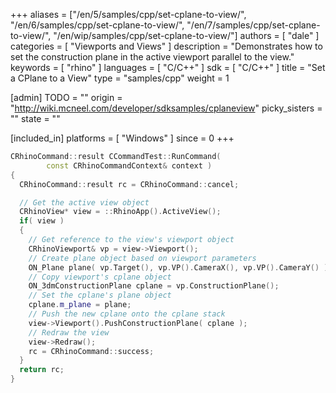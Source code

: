 +++
aliases = ["/en/5/samples/cpp/set-cplane-to-view/", "/en/6/samples/cpp/set-cplane-to-view/", "/en/7/samples/cpp/set-cplane-to-view/", "/en/wip/samples/cpp/set-cplane-to-view/"]
authors = [ "dale" ]
categories = [ "Viewports and Views" ]
description = "Demonstrates how to set the construction plane in the active viewport parallel to the view."
keywords = [ "rhino" ]
languages = [ "C/C++" ]
sdk = [ "C/C++" ]
title = "Set a CPlane to a View"
type = "samples/cpp"
weight = 1

[admin]
TODO = ""
origin = "http://wiki.mcneel.com/developer/sdksamples/cplaneview"
picky_sisters = ""
state = ""

[included_in]
platforms = [ "Windows" ]
since = 0
+++

```cpp
CRhinoCommand::result CCommandTest::RunCommand(
        const CRhinoCommandContext& context )
{
  CRhinoCommand::result rc = CRhinoCommand::cancel;

  // Get the active view object
  CRhinoView* view = ::RhinoApp().ActiveView();
  if( view )
  {
    // Get reference to the view's viewport object
    CRhinoViewport& vp = view->Viewport();
    // Create plane object based on viewport parameters
    ON_Plane plane( vp.Target(), vp.VP().CameraX(), vp.VP().CameraY() );
    // Copy viewport's cplane object
    ON_3dmConstructionPlane cplane = vp.ConstructionPlane();
    // Set the cplane's plane object
    cplane.m_plane = plane;
    // Push the new cplane onto the cplane stack
    view->Viewport().PushConstructionPlane( cplane );
    // Redraw the view
    view->Redraw();
    rc = CRhinoCommand::success;
  }
  return rc;
}
```
